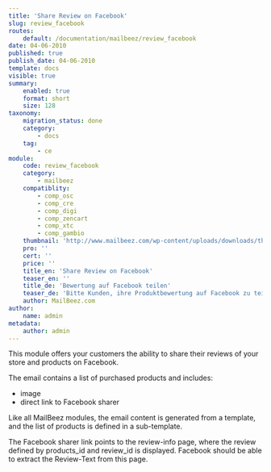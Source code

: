 ```yaml
---
title: 'Share Review on Facebook'
slug: review_facebook
routes:
    default: /documentation/mailbeez/review_facebook
date: 04-06-2010
published: true
publish_date: 04-06-2010
template: docs
visible: true
summary:
    enabled: true
    format: short
    size: 128
taxonomy:
    migration_status: done
    category:
        - docs
    tag:
        - ce
module:
    code: review_facebook
    category:
        - mailbeez
    compatiblity:
        - comp_osc
        - comp_cre
        - comp_digi
        - comp_zencart
        - comp_xtc
        - comp_gambio
    thumbnail: 'http://www.mailbeez.com/wp-content/uploads/downloads/thumbnails/2010/06/facebook_112.png'
    pro: ''
    cert: ''
    price: ''
    title_en: 'Share Review on Facebook'
    teaser_en: ''
    title_de: 'Bewertung auf Facebook teilen'
    teaser_de: 'Bitte Kunden, ihre Produktbewertung auf Facebook zu teilen'
    author: MailBeez.com
author:
    name: admin
metadata:
    author: admin
---
```


This module offers your customers the ability to share their reviews of your store and products on Facebook.

The email contains a list of purchased products and includes:

- image
- direct link to Facebook sharer

Like all MailBeez modules, the email content is generated from a template, and the list of products is defined in a sub-template.

The Facebook sharer link points to the review-info page, where the review defined by products_id and review_id is displayed. 
Facebook should be able to extract the Review-Text from this page.
